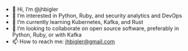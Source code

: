 - 👋 Hi, I’m @jhbigler
- 👀 I’m interested in Python, Ruby, and security analytics and DevOps
- 🌱 I’m currently learning Kubernetes, Kafka, and Rust
- 💞️ I’m looking to collaborate on open source software, preferably in Python, Ruby, or with Kafka
- 📫 How to reach me: jhbigler@gmail.com

<!---
jhbigler/jhbigler is a ✨ special ✨ repository because its `README.md` (this file) appears on your GitHub profile.
You can click the Preview link to take a look at your changes.
--->

